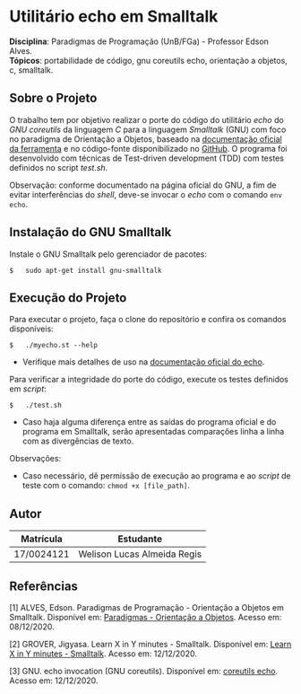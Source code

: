 # Utilitário echo em Smalltalk

**Disciplina**: Paradigmas de Programação (UnB/FGa) - Professor Edson Alves.<br>
**Tópicos**: portabilidade de código, gnu coreutils echo, orientação a objetos, c, smalltalk.<br>

## Sobre o Projeto

O trabalho tem por objetivo realizar o porte do código do utilitário _echo_ do _GNU coreutils_ da linguagem _C_ para a linguagem _Smalltalk_ (GNU) com foco no paradigma de Orientação a Objetos, baseado na [documentação oficial da ferramenta](https://www.gnu.org/software/coreutils/manual/html_node/echo-invocation.html#echo-invocation) e no código-fonte disponibilizado no [GitHub](https://github.com/wertarbyte/coreutils/blob/master/src/echo.c). O programa foi desenvolvido com técnicas de Test-driven development (TDD) com testes definidos no script _test.sh_.

Observação: conforme documentado na página oficial do GNU, a fim de evitar interferências do _shell_, deve-se invocar o _echo_ com o comando `env echo`.

## Instalação do GNU Smalltalk

Instale o GNU Smalltalk pelo gerenciador de pacotes:

```
$   sudo apt-get install gnu-smalltalk
```

## Execução do Projeto

Para executar o projeto, faça o clone do repositório e confira os comandos disponíveis:

```
$   ./myecho.st --help
```

*   Verifique mais detalhes de uso na [documentação oficial do echo](https://www.gnu.org/software/coreutils/manual/html_node/echo-invocation.html#echo-invocation).

Para verificar a integridade do porte do código, execute os testes definidos em _script_:

```
$   ./test.sh
```

*   Caso haja alguma diferença entre as saídas do programa oficial e do programa em Smalltalk, serão apresentadas comparações linha a linha com as divergências de texto.

Observações:

*   Caso necessário, dê permissão de execução ao programa e ao _script_ de teste com o comando: `chmod +x [file_path]`.

## Autor

|Matrícula | Estudante |
| -- | -- |
| 17/0024121  |  Welison Lucas Almeida Regis |

## Referências

[1] ALVES, Edson. Paradigmas de Programação - Orientação a Objetos em Smalltalk. Disponível em: [Paradigmas - Orientação a Objetos](https://github.com/edsomjr/Paradigmas). Acesso em: 08/12/2020.

[2] GROVER, Jigyasa. Learn X in Y minutes - Smalltalk. Disponível em: [Learn X in Y minutes - Smalltalk](https://learnxinyminutes.com/docs/smalltalk/). Acesso em: 12/12/2020.

[3] GNU. echo invocation (GNU coreutils). Disponível em: [coreutils echo](https://www.gnu.org/software/coreutils/manual/html_node/echo-invocation.html#echo-invocation). Acesso em: 12/12/2020.
